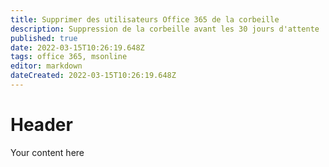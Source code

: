 ```yaml
---
title: Supprimer des utilisateurs Office 365 de la corbeille
description: Suppression de la corbeille avant les 30 jours d'attente
published: true
date: 2022-03-15T10:26:19.648Z
tags: office 365, msonline
editor: markdown
dateCreated: 2022-03-15T10:26:19.648Z
---
```


# Header
Your content here